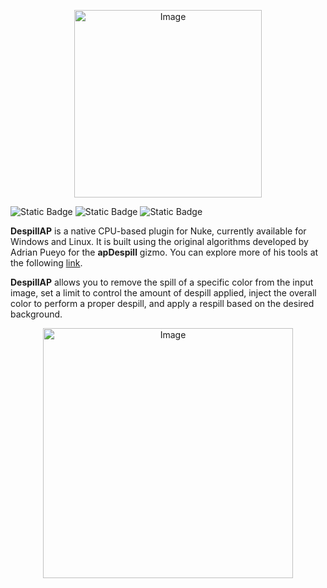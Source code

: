 <p align="center">
  <img width="300" alt="Image" src="https://github.com/user-attachments/assets/f2e88d7f-33e2-4a6e-b3a1-d9c4f66cb476">
</p>

![Static Badge](https://img.shields.io/badge/Nuke-12.1%20%7C%2012.2%20%7C%2013.0%20%7C%2013.1%20%7C%2013.2%20%7C%2014.0%20%7C%2014.1%20%7C%2015.0%20-brightgreen?style=flat&logo=nuke&logoColor=white&label=nuke) ![Static Badge](https://img.shields.io/badge/supported-brightgreen?style=flat&logo=github&logoColor=white&label=windows) ![Static Badge](https://img.shields.io/badge/supported-brightgreen?style=flat&logo=github&logoColor=white&label=linux)

**DespillAP** is a native CPU-based plugin for Nuke, currently available for Windows and Linux. It is built using the original algorithms developed by Adrian Pueyo for the **apDespill** gizmo. You can explore more of his tools at the following [link](https://adrianpueyo.com/es/gizmos/).

**DespillAP** allows you to remove the spill of a specific color from the input image, set a limit to control the amount of despill applied, inject the overall color to perform a proper despill, and apply a respill based on the desired background.

<p align="center">
  <img width="400" alt="Image" src="https://github.com/user-attachments/assets/b811a4d2-921f-4007-8699-f988f7cbb513">
</p>